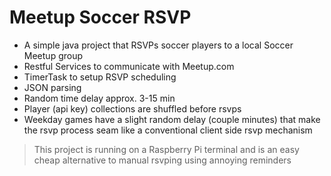 # Meetup Soccer RSVP
* A simple java project that RSVPs soccer players to a local Soccer Meetup group
* Restful Services to communicate with Meetup.com
* TimerTask to setup RSVP scheduling
* JSON parsing
* Random time delay approx. 3-15 min
* Player (api key) collections are shuffled before rsvps
* Weekday games have a slight random delay (couple minutes) that make the rsvp process seam like a conventional client side rsvp mechanism


> This project is running on a Raspberry Pi terminal and is an easy cheap alternative to manual rsvping using annoying reminders
